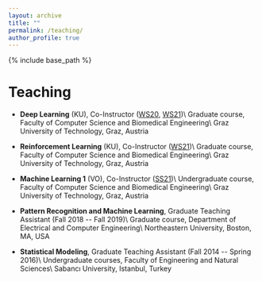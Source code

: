 ```yaml
---
layout: archive
title: ""
permalink: /teaching/
author_profile: true
---
```


{% include base_path %}


Teaching
======
* **Deep Learning** (KU), Co-Instructor (<a href="https://online.tugraz.at/tug_online/wbLv.wbShowLVDetail?pStpSpNr=244749">WS20</a>, <a href="https://online.tugraz.at/tug_online/wbLv.wbShowLVDetail?pStpSpNr=257660">WS21</a>)\\
Graduate course, Faculty of Computer Science and Biomedical Engineering\\
Graz University of Technology, Graz, Austria

* **Reinforcement Learning** (KU), Co-Instructor (<a href="https://online.tugraz.at/tug_online/wbLv.wbShowLVDetail?pStpSpNr=259832">WS21</a>)\\
Graduate course, Faculty of Computer Science and Biomedical Engineering\\
Graz University of Technology, Graz, Austria

* **Machine Learning 1** (VO), Co-Instructor (<a href="https://online.tugraz.at/tug_online/wbLv.wbShowLVDetail?pStpSpNr=237655">SS21</a>)\\
Undergraduate course, Faculty of Computer Science and Biomedical Engineering\\
Graz University of Technology, Graz, Austria

* **Pattern Recognition and Machine Learning**, Graduate Teaching Assistant (Fall 2018 -- Fall 2019)\\
Graduate course, Department of Electrical and Computer Engineering\\
Northeastern University, Boston, MA, USA

* **Statistical Modeling**, Graduate Teaching Assistant (Fall 2014 -- Spring 2016)\\
Undergraduate courses, Faculty of Engineering and Natural Sciences\\
Sabancı University, Istanbul, Turkey
